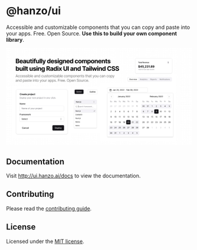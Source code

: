 # @hanzo/ui

Accessible and customizable components that you can copy and paste into your apps. Free. Open Source. **Use this to build your own component library**.

![hero](apps/www/public/og.jpg)

## Documentation

Visit http://ui.hanzo.ai/docs to view the documentation.

## Contributing

Please read the [contributing guide](/CONTRIBUTING.md).

## License

Licensed under the [MIT license](https://github.com/@hanzo/ui/blob/main/LICENSE.md).
